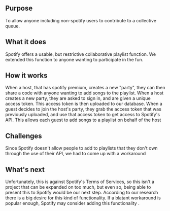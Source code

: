 ## Purpose

To allow anyone including non-spotify users to contribute to a collective queue.

## What it does

Spotify offers a usable, but restrictive collaborative playlist function. We extended this function to anyone wanting to participate in the fun.

## How it works

When a host, that has spotify premium, creates a new "party", they can then share a code with anyone wanting to add songs to the playlist. When a host creates a new party, they are asked to sign in, and are given a unique access token. This access token is then uploaded to our database. When a guest decides to join the host's party, they grab the access token that was previously uploaded, and use that access token to get access to Spotify's API. This allows each guest to add songs to a playlist on behalf of the host

## Challenges

Since Spotify doesn't allow people to add to playlists that they don't own through the use of their API, we had to come up with a workaround 

## What's next

Unfortunately, this is against Spotify's Terms of Services, so this isn't a project that can be expanded on too much, but even so, being able to present this to Spotify would be our next step. According to our research there is a big desire for this kind of functionality. If a blatant workaround is popular enough, Spotify may consider adding this functionality .
